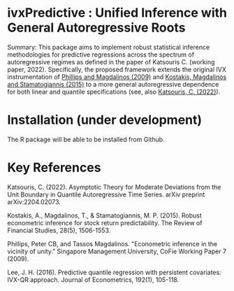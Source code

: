 # ivxPredictive : Unified Inference with General Autoregressive Roots

Summary: This package aims to implement robust statistical inference methodologies for predictive regressions across the spectrum of autoregressive regimes as defined in the paper of Katsouris C. (working paper, 2022). Specifically, the proposed framework extends the original IVX instrumentation of [Phillips and Magdalinos (2009)](https://ideas.repec.org/p/skb/wpaper/cofie-06-2009.html) and [Kostakis, Magdalinos and Stamatogiannis (2015)](https://academic.oup.com/rfs/article/28/5/1506/1867633?login=true) to a more general autoregressive dependence for both linear and quantile specifications (see, also [Katsouris, C. (2022)](https://arxiv.org/abs/2204.02073)).  

# Installation (under development) 

The R package will be able to be installed from Github.

# Key References

Katsouris, C. (2022). Asymptotic Theory for Moderate Deviations from the Unit Boundary in Quantile Autoregressive Time Series. arXiv preprint arXiv:2204.02073.

Kostakis, A., Magdalinos, T., & Stamatogiannis, M. P. (2015). Robust econometric inference for stock return predictability. The Review of Financial Studies, 28(5), 1506-1553.

Phillips, Peter CB, and Tassos Magdalinos. "Econometric inference in the vicinity of unity." Singapore Management University, CoFie Working Paper 7 (2009).

Lee, J. H. (2016). Predictive quantile regression with persistent covariates: IVX-QR approach. Journal of Econometrics, 192(1), 105-118.

